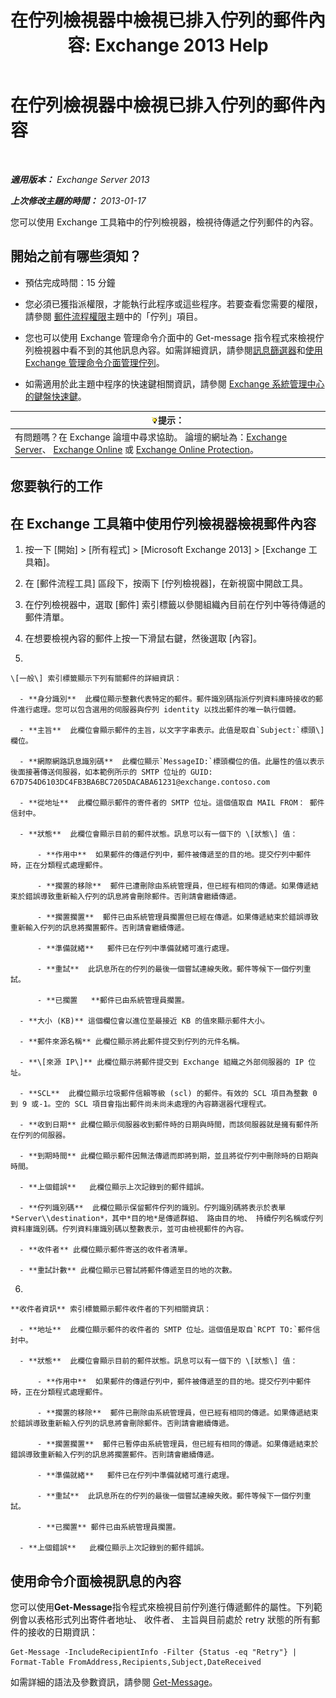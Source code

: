 ﻿---
title: '在佇列檢視器中檢視已排入佇列的郵件內容: Exchange 2013 Help'
TOCTitle: 在佇列檢視器中檢視已排入佇列的郵件內容
ms:assetid: 9d15d8b8-e061-4288-9354-df58e282fb6b
ms:mtpsurl: https://technet.microsoft.com/zh-tw/library/Bb123934(v=EXCHG.150)
ms:contentKeyID: 50473813
ms.date: 05/21/2018
mtps_version: v=EXCHG.150
f1_keywords:
- Microsoft.Exchange.Management.Edge.SystemManager.MessagePropertyPage
ms.translationtype: MT
---

# 在佇列檢視器中檢視已排入佇列的郵件內容

 

_**適用版本：** Exchange Server 2013_

_**上次修改主題的時間：** 2013-01-17_

您可以使用 Exchange 工具箱中的佇列檢視器，檢視待傳遞之佇列郵件的內容。

## 開始之前有哪些須知？

  - 預估完成時間：15 分鐘

  - 您必須已獲指派權限，才能執行此程序或這些程序。若要查看您需要的權限，請參閱 [郵件流程權限](mail-flow-permissions-exchange-2013-help.md)主題中的「佇列」項目。

  - 您也可以使用 Exchange 管理命令介面中的 Get-message 指令程式來檢視佇列檢視器中看不到的其他訊息內容。如需詳細資訊，請參閱[訊息篩選器](message-filters-exchange-2013-help.md)和[使用 Exchange 管理命令介面管理佇列](use-the-exchange-management-shell-to-manage-queues-exchange-2013-help.md)。

  - 如需適用於此主題中程序的快速鍵相關資訊，請參閱 [Exchange 系統管理中心的鍵盤快速鍵](keyboard-shortcuts-in-the-exchange-admin-center-exchange-online-protection-help.md)。

<table>
<thead>
<tr class="header">
<th><img src="images/Bb124558.tip(EXCHG.150).gif" title="提示" alt="提示" />提示：</th>
</tr>
</thead>
<tbody>
<tr class="odd">
<td>有問題嗎？在 Exchange 論壇中尋求協助。 論壇的網址為：<a href="https://go.microsoft.com/fwlink/p/?linkid=60612">Exchange Server</a>、 <a href="https://go.microsoft.com/fwlink/p/?linkid=267542">Exchange Online</a> 或 <a href="https://go.microsoft.com/fwlink/p/?linkid=285351">Exchange Online Protection</a>。</td>
</tr>
</tbody>
</table>


## 您要執行的工作

## 在 Exchange 工具箱中使用佇列檢視器檢視郵件內容

1.  按一下 \[開始\] \> \[所有程式\] \> \[Microsoft Exchange 2013\] \> \[Exchange 工具箱\]。

2.  在 \[郵件流程工具\] 區段下，按兩下 \[佇列檢視器\]，在新視窗中開啟工具。

3.  在佇列檢視器中，選取 \[郵件\] 索引標籤以參閱組織內目前在佇列中等待傳遞的郵件清單。

4.  在想要檢視內容的郵件上按一下滑鼠右鍵，然後選取 \[內容\]。

5.  
    
    \[一般\] 索引標籤顯示下列有關郵件的詳細資訊：
    
      - **身分識別**  此欄位顯示整數代表特定的郵件。郵件識別碼指派佇列資料庫時接收的郵件進行處理。您可以包含選用的伺服器與佇列 identity 以找出郵件的唯一執行個體。
    
      - **主旨**  此欄位會顯示郵件的主旨，以文字字串表示。此值是取自`Subject:`標頭\] 欄位。
    
      - **網際網路訊息識別碼**  此欄位顯示`MessageID:`標頭欄位的值。此屬性的值以表示後面接著傳送伺服器，如本範例所示的 SMTP 位址的 GUID: 67D754D6103DC4FB3BA6BC7205DACABA61231@exchange.contoso.com
    
      - **從地址**  此欄位顯示郵件的寄件者的 SMTP 位址。這個值取自 MAIL FROM： 郵件信封中。
    
      - **狀態**  此欄位會顯示目前的郵件狀態。訊息可以有一個下的 \[狀態\] 值：
        
          - **作用中**  如果郵件的傳遞佇列中，郵件被傳遞至的目的地。提交佇列中郵件時，正在分類程式處理郵件。
        
          - **擱置的移除**  郵件已遭刪除由系統管理員，但已經有相同的傳遞。如果傳遞結束於錯誤導致重新輸入佇列的訊息將會刪除郵件。否則請會繼續傳遞。
        
          - **擱置擱置**  郵件已由系統管理員擱置但已經在傳遞。如果傳遞結束於錯誤導致重新輸入佇列的訊息將擱置郵件。否則請會繼續傳遞。
        
          - **準備就緒**   郵件已在佇列中準備就緒可進行處理。
        
          - **重試**  此訊息所在的佇列的最後一個嘗試連線失敗。郵件等候下一個佇列重試。
        
          - **已擱置   **郵件已由系統管理員擱置。
    
      - **大小 (KB)** 這個欄位會以進位至最接近 KB 的值來顯示郵件大小。
    
      - **郵件來源名稱** 此欄位顯示將此郵件提交到佇列的元件名稱。
    
      - **\[來源 IP\]** 此欄位顯示將郵件提交到 Exchange 組織之外部伺服器的 IP 位址。
    
      - **SCL**  此欄位顯示垃圾郵件信賴等級 (scl) 的郵件。有效的 SCL 項目為整數 0 到 9 或-1。空的 SCL 項目會指出郵件尚未尚未處理的內容篩選器代理程式。
    
      - **收到日期** 此欄位顯示伺服器收到郵件時的日期與時間，而該伺服器就是擁有郵件所在佇列的伺服器。
    
      - **到期時間** 此欄位顯示郵件因無法傳遞而即將到期，並且將從佇列中刪除時的日期與時間。
    
      - **上個錯誤**   此欄位顯示上次記錄到的郵件錯誤。
    
      - **佇列識別碼**  此欄位顯示保留郵件佇列的識別。佇列識別碼將表示於表單*Server\\destination*，其中*目的地*是傳遞群組、 路由目的地、 持續佇列名稱或佇列資料庫識別碼。佇列資料庫識別碼以整數表示，並可由檢視郵件的內容。
    
      - **收件者** 此欄位顯示郵件寄送的收件者清單。
    
      - **重試計數** 此欄位顯示已嘗試將郵件傳遞至目的地的次數。

6.  
    
    **收件者資訊** 索引標籤顯示郵件收件者的下列相關資訊：
    
      - **地址**  此欄位顯示郵件的收件者的 SMTP 位址。這個值是取自`RCPT TO:`郵件信封中。
    
      - **狀態**  此欄位會顯示目前的郵件狀態。訊息可以有一個下的 \[狀態\] 值：
        
          - **作用中**  如果郵件的傳遞佇列中，郵件被傳遞至的目的地。提交佇列中郵件時，正在分類程式處理郵件。
        
          - **擱置的移除**  郵件已刪除由系統管理員，但已經有相同的傳遞。如果傳遞結束於錯誤導致重新輸入佇列的訊息將會刪除郵件。否則請會繼續傳遞。
        
          - **擱置擱置**  郵件已暫停由系統管理員，但已經有相同的傳遞。如果傳遞結束於錯誤導致重新輸入佇列的訊息將擱置郵件。否則請會繼續傳遞。
        
          - **準備就緒**   郵件已在佇列中準備就緒可進行處理。
        
          - **重試**  此訊息所在的佇列的最後一個嘗試連線失敗。郵件等候下一個佇列重試。
        
          - **已擱置** 郵件已由系統管理員擱置。
    
      - **上個錯誤**   此欄位顯示上次記錄到的郵件錯誤。

## 使用命令介面檢視訊息的內容

您可以使用**Get-Message**指令程式來檢視目前佇列進行傳遞郵件的屬性。下列範例會以表格形式列出寄件者地址、 收件者、 主旨與目前處於 retry 狀態的所有郵件的接收的日期資訊：

    Get-Message -IncludeRecipientInfo -Filter {Status -eq "Retry"} | Format-Table FromAddress,Recipients,Subject,DateReceived

如需詳細的語法及參數資訊，請參閱 [Get-Message](https://technet.microsoft.com/zh-tw/library/bb124738\(v=exchg.150\))。

